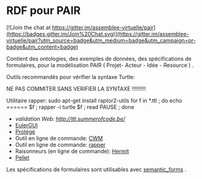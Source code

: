 RDF pour PAIR
===

[![Join the chat at https://gitter.im/assemblee-virtuelle/pair](https://badges.gitter.im/Join%20Chat.svg)](https://gitter.im/assemblee-virtuelle/pair?utm_source=badge&utm_medium=badge&utm_campaign=pr-badge&utm_content=badge)

Contient des ontologies,
des exemples de données,
des spécifications de formulaires,
pour la modélisation PAIR ( Projet- Acteur - Idée - Resource ) .


Outils recommandés pour vérifier la syntaxe Turtle:

NE PAS COMMITER SANS VERIFIER LA SYNTAXE !!!!!!!!!

Utilitaire rapper:
    sudo apt-get install raptor2-utils
    for f in *.ttl ; do echo ====== $f ; rapper -i turtle $f ; read PAUSE ; done

- *validation Web: http://ttl.summerofcode.be/*
- [EulerGUI](http://svn.code.sf.net/p/eulergui/code/trunk/eulergui/html/documentation.html#L931)
- [Protégé](http://protege.stanford.edu/)
- Outil en ligne de commande: [CWM](http://www.w3.org/2000/10/swap/doc/CwmInstall)
- Outil en ligne de commande: [rapper](http://librdf.org/raptor/rapper.html)
- Raisonneurs (en ligne de commande): [Hermit](http://hermit-reasoner.com/download.html)
- [Pellet](http://clarkparsia.com/pellet/)

Les spécifications de formulaires sont utilisables avec
[semantic\_forms](https://github.com/jmvanel/semantic_forms/blob/master/scala/forms_play/README.md)
.

